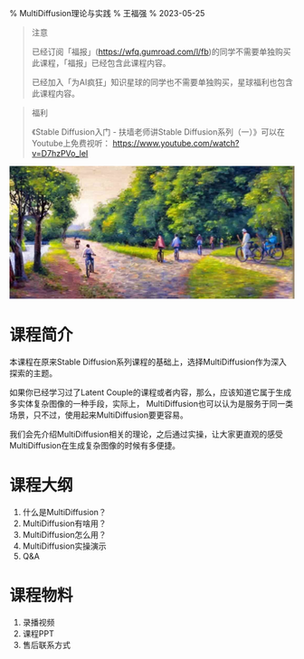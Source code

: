% MultiDiffusion理论与实践
% 王福强
% 2023-05-25

> 注意
> 
> 已经订阅「福报」(https://wfq.gumroad.com/l/fb)的同学不需要单独购买此课程，「福报」已经包含此课程内容。
> 
> 已经加入「为AI疯狂」知识星球的同学也不需要单独购买，星球福利也包含此课程内容。

> 福利
> 
> 《Stable Diffusion入门 - 扶墙老师讲Stable Diffusion系列（一）》可以在Youtube上免费视听： 
> https://www.youtube.com/watch?v=D7hzPVo_leI

![](images/119341684925313_.pic.jpg)

# 课程简介

本课程在原来Stable Diffusion系列课程的基础上，选择MultiDiffusion作为深入探索的主题。

如果你已经学习过了Latent Couple的课程或者内容，那么，应该知道它属于生成多实体复杂图像的一种手段，实际上， MultiDiffusion也可以认为是服务于同一类场景，只不过，使用起来MultiDiffusion要更容易。

我们会先介绍MultiDiffusion相关的理论，之后通过实操，让大家更直观的感受MultiDiffusion在生成复杂图像的时候有多便捷。


# 课程大纲

1. 什么是MultiDiffusion？
2. MultiDiffusion有啥用？
3. MultiDiffusion怎么用？
4. MultiDiffusion实操演示
5. Q&A

# 课程物料

1. 录播视频
2. 课程PPT
3. 售后联系方式








